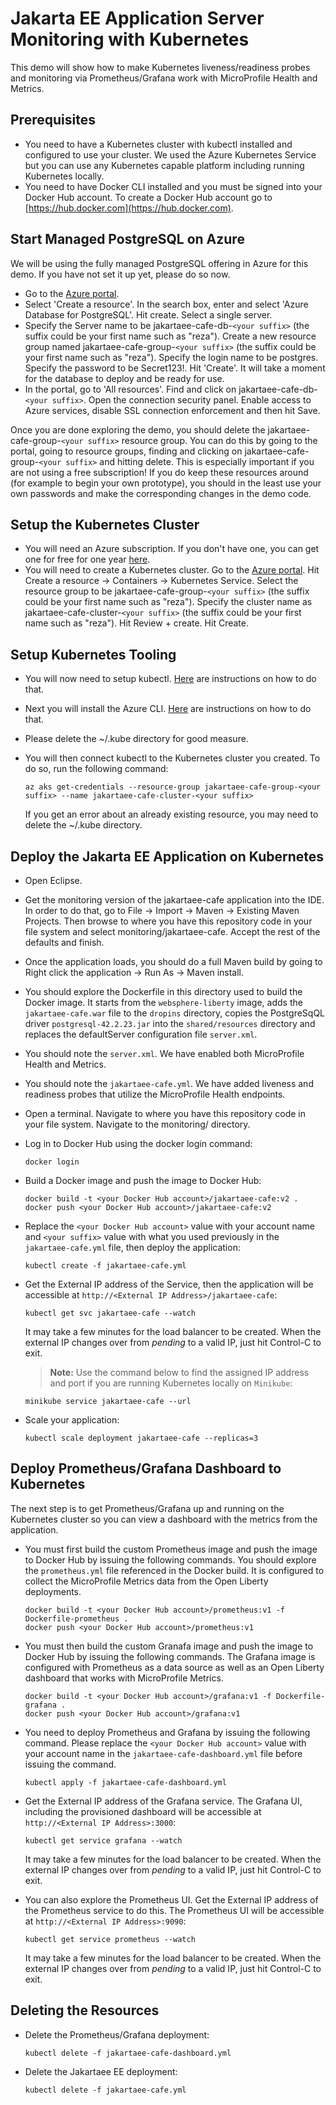 # Jakarta EE Application Server Monitoring with Kubernetes

This demo will show how to make Kubernetes liveness/readiness probes and monitoring via Prometheus/Grafana work with MicroProfile Health and Metrics.

## Prerequisites

- You need to have a Kubernetes cluster with kubectl installed and configured to use your cluster. We used the Azure Kubernetes Service but you can use any Kubernetes capable platform including running Kubernetes locally.
- You need to have Docker CLI installed and you must be signed into your Docker Hub account. To create a Docker Hub account go to [https://hub.docker.com](https://hub.docker.com).

## Start Managed PostgreSQL on Azure
We will be using the fully managed PostgreSQL offering in Azure for this demo. If you have not set it up yet, please do so now. 

* Go to the [Azure portal](http://portal.azure.com).
* Select 'Create a resource'. In the search box, enter and select 'Azure Database for PostgreSQL'. Hit create. Select a single server.
* Specify the Server name to be jakartaee-cafe-db-`<your suffix>` (the suffix could be your first name such as "reza"). Create a new resource group named jakartaee-cafe-group-`<your suffix>` (the suffix could be your first name such as "reza"). Specify the login name to be postgres. Specify the password to be Secret123!. Hit 'Create'. It will take a moment for the database to deploy and be ready for use.
* In the portal, go to 'All resources'. Find and click on jakartaee-cafe-db-`<your suffix>`. Open the connection security panel. Enable access to Azure services, disable SSL connection enforcement and then hit Save.

Once you are done exploring the demo, you should delete the jakartaee-cafe-group-`<your suffix>` resource group. You can do this by going to the portal, going to resource groups, finding and clicking on jakartaee-cafe-group-`<your suffix>` and hitting delete. This is especially important if you are not using a free subscription! If you do keep these resources around (for example to begin your own prototype), you should in the least use your own passwords and make the corresponding changes in the demo code.

## Setup the Kubernetes Cluster
* You will need an Azure subscription. If you don't have one, you can get one for free for one year [here](https://azure.microsoft.com/en-us/free).
* You will need to create a Kubernetes cluster. Go to the [Azure portal](http://portal.azure.com). Hit Create a resource -> Containers -> Kubernetes Service. Select the resource group to be jakartaee-cafe-group-`<your suffix>` (the suffix could be your first name such as "reza"). Specify the cluster name as jakartaee-cafe-cluster-`<your suffix>` (the suffix could be your first name such as "reza"). Hit Review + create. Hit Create.

## Setup Kubernetes Tooling
* You will now need to setup kubectl. [Here](https://kubernetes.io/docs/tasks/tools/install-kubectl/) are instructions on how to do that.
* Next you will install the Azure CLI. [Here](https://docs.microsoft.com/en-us/cli/azure/install-azure-cli?view=azure-cli-latest) are instructions on how to do that.
* Please delete the ~/.kube directory for good measure.
* You will then connect kubectl to the Kubernetes cluster you created. To do so, run the following command:

   ```
   az aks get-credentials --resource-group jakartaee-cafe-group-<your suffix> --name jakartaee-cafe-cluster-<your suffix>
   ```
  If you get an error about an already existing resource, you may need to delete the ~/.kube directory. 

## Deploy the Jakarta EE Application on Kubernetes
* Open Eclipse.
* Get the monitoring version of the jakartaee-cafe application into the IDE. In order to do that, go to File -> Import -> Maven -> Existing Maven Projects. Then browse to where you have this repository code in your file system and select monitoring/jakartaee-cafe. Accept the rest of the defaults and finish.
* Once the application loads, you should do a full Maven build by going to Right click the application -> Run As -> Maven install.
* You should explore the Dockerfile in this directory used to build the Docker image. It starts from the `websphere-liberty` image, adds the `jakartaee-cafe.war` file to the `dropins` directory, copies the PostgreSqQL driver `postgresql-42.2.23.jar` into the `shared/resources` directory and replaces the defaultServer configuration file `server.xml`.
* You should note the `server.xml`. We have enabled both MicroProfile Health and Metrics.
* You should note the `jakartaee-cafe.yml`. We have added liveness and readiness probes that utilize the MicroProfile Health endpoints.
* Open a terminal. Navigate to where you have this repository code in your file system. Navigate to the monitoring/ directory.
* Log in to Docker Hub using the docker login command:
   ```
   docker login
   ```
* Build a Docker image and push the image to Docker Hub:
   ```
   docker build -t <your Docker Hub account>/jakartaee-cafe:v2 .
   docker push <your Docker Hub account>/jakartaee-cafe:v2
   ```
* Replace the `<your Docker Hub account>` value with your account name and `<your suffix>` value with what you used previously in the `jakartaee-cafe.yml` file, then deploy the application:
   ```
   kubectl create -f jakartaee-cafe.yml
   ```

* Get the External IP address of the Service, then the application will be accessible at `http://<External IP Address>/jakartaee-cafe`:
   ```
   kubectl get svc jakartaee-cafe --watch
   ```
  It may take a few minutes for the load balancer to be created. When the external IP changes over from *pending* to a valid IP, just hit Control-C to exit.

   > **Note:** Use the command below to find the assigned IP address and port if you are running Kubernetes locally on `Minikube`:

 	```
 	minikube service jakartaee-cafe --url
 	```
* Scale your application:
   ```
   kubectl scale deployment jakartaee-cafe --replicas=3
   ```

## Deploy Prometheus/Grafana Dashboard to Kubernetes
The next step is to get Prometheus/Grafana up and running on the Kubernetes cluster so you can view a dashboard with the metrics from the application.

* You must first build the custom Prometheus image and push the image to Docker Hub by issuing the following commands. You should explore the `prometheus.yml` file referenced in the Docker build. It is configured to collect the MicroProfile Metrics data from the Open Liberty deployments.
   ```
   docker build -t <your Docker Hub account>/prometheus:v1 -f Dockerfile-prometheus .
   docker push <your Docker Hub account>/prometheus:v1
   ```

* You must then build the custom Granafa image and push the image to Docker Hub by issuing the following commands. The Grafana image is configured with Prometheus as a data source as well as an Open Liberty dashboard that works with MicroProfile Metrics.
   ```
   docker build -t <your Docker Hub account>/grafana:v1 -f Dockerfile-grafana .
   docker push <your Docker Hub account>/grafana:v1
   ```   
* You need to deploy Prometheus and Grafana by issuing the following command. Please replace the `<your Docker Hub account>` value with your account name in the `jakartaee-cafe-dashboard.yml` file before issuing the command.
   ```
   kubectl apply -f jakartaee-cafe-dashboard.yml
   ```
* Get the External IP address of the Grafana service. The Grafana UI, including the provisioned dashboard will be accessible at `http://<External IP Address>:3000`:
   ```
   kubectl get service grafana --watch
   ```
  It may take a few minutes for the load balancer to be created. When the external IP changes over from *pending* to a valid IP, just hit Control-C to exit.

* You can also explore the Prometheus UI. Get the External IP address of the Prometheus service to do this. The Prometheus UI will be accessible at `http://<External IP Address>:9090`:
   ```
   kubectl get service prometheus --watch
   ```
  It may take a few minutes for the load balancer to be created. When the external IP changes over from *pending* to a valid IP, just hit Control-C to exit.

## Deleting the Resources
* Delete the Prometheus/Grafana deployment:
   ```
   kubectl delete -f jakartaee-cafe-dashboard.yml
   ```

* Delete the Jakartaee EE deployment:
   ```
   kubectl delete -f jakartaee-cafe.yml
   ```
